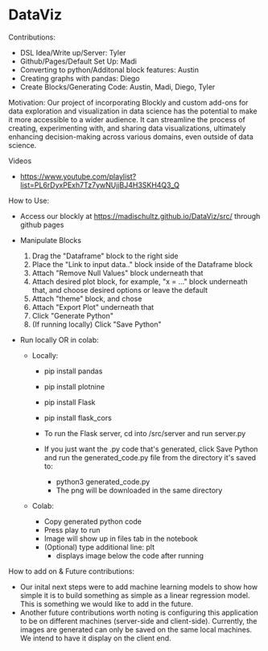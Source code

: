 # DataViz

Contributions:
- DSL Idea/Write up/Server: Tyler
- Github/Pages/Default Set Up: Madi
- Converting to python/Additonal block features: Austin
- Creating graphs with pandas: Diego
- Create Blocks/Generating Code: Austin, Madi, Diego, Tyler

Motivation:
Our project of incorporating Blockly and custom add-ons for data exploration and visualization in data science has the potential to make it more accessible to a wider audience. It can streamline the process of creating, experimenting with, and sharing data visualizations, ultimately enhancing decision-making across various domains, even outside of data science.


Videos
- https://www.youtube.com/playlist?list=PL6rDyxPExh7Tz7ywNUjjBJ4H3SKH4Q3_Q 

How to Use:
- Access our blockly at https://madischultz.github.io/DataViz/src/ through github pages

- Manipulate Blocks

    1. Drag the "Dataframe" block to the right side
    2. Place the "Link to input data.." block inside of the Dataframe block
    3. Attach "Remove Null Values" block underneath that
    4. Attach desired plot block, for example, "x = ..." block underneath that, and choose desired options or leave the default
    5. Attach "theme" block, and chose
    6. Attach "Export Plot" underneath that
    7. Click "Generate Python"
    8. (If running locally) Click "Save Python" 

- Run locally OR in colab: 

    * Locally:
        * pip install pandas
        * pip install plotnine
        * pip install Flask
        * pip install flask_cors
    
        * To run the Flask server, cd into /src/server and run server.py
        
        * If you just want the .py code that's generated, click Save Python and run the generated_code.py file from the directory it's saved to:
            * python3 generated_code.py
            * The png will be downloaded in the same directory


    * Colab:
        * Copy generated python code
        * Press play to run
        * Image will show up in files tab in the notebook
        * (Optional) type additional line: plt
            * displays image below the code after running
     
How to add on & Future contributions: 
- Our inital next steps were to add machine learning models to show how simple it is to build something as simple as a linear regression model. This is something we would like to add in the future.
- Another future contributions worth noting is configuring this application to be on different machines (server-side and client-side). Currently, the images are generated can only be saved on the same local machines. We intend to have it display on the client end. 

